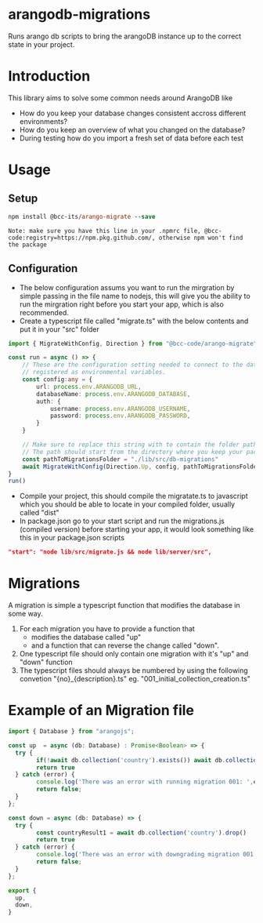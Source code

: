 # arangodb-migrations
Runs arango db scripts to bring the arangoDB instance up to the correct state in your project.

# Introduction
This library aims to solve some common needs around ArangoDB like 
- How do you keep your database changes consistent accross different environments?
- How do you keep an overview of what you changed on the database?
- During testing how do you import a fresh set of data before each test

# Usage
## Setup
```ps
npm install @bcc-its/arango-migrate --save
```
`Note: make sure you have this line in your .npmrc file, @bcc-code:registry=https://npm.pkg.github.com/, otherwise npm won't find the package`

## Configuration
- The below configuration assums you want to run the mirgration by simple passing in the file name to nodejs, this will give you the ability to run the mirgration right before you start your app, which is also recommended.
- Create a typescript file called "migrate.ts" with the below contents and put it in your "src" folder
``` typescript
import { MigrateWithConfig, Direction } from "@bcc-code/arango-migrate"

const run = async () => {
    // These are the configuration setting needed to connect to the database, make sure you have these in 
    // registered as environmental variables.
    const config:any = {
        url: process.env.ARANGODB_URL,
        databaseName: process.env.ARANGODB_DATABASE,
        auth: {
            username: process.env.ARANGODB_USERNAME,
            password: process.env.ARANGODB_PASSWORD,
        }
    }

    // Make sure to replace this string with to contain the folder path where you keep your migrations
    // The path should start from the directory where you keep your package.json file
    const pathToMigrationsFolder = "./lib/src/db-migrations"
    await MigrateWithConfig(Direction.Up, config, pathToMigrationsFolder);    
}
run()
```
- Compile your project, this should compile the migratate.ts to javascript which you should be able to locate in your compiled folder, usually called "dist"
- In package.json go to your start script and run the migrations.js (compiled version) before starting your app, it would look something like this in your package.json scripts
```json
"start": "node lib/src/migrate.js && node lib/server/src",
```
# Migrations
A migration is simple a typescript function that modifies the database in some way. 
1. For each migration you have to provide a function that
    - modifies the database called "up" 
    - and a function that can reverse the change called "down".
2. One typescript file should only contain one migration with it's "up" and "down" function
3. The typescript files should always be numbered by using the following convetion "{no}_{description}.ts" eg. "001_initial_collection_creation.ts" 
# Example of an Migration file
``` typescript
import { Database } from "arangojs";

const up  = async (db: Database) : Promise<Boolean> => {
  try {    
        if(!await db.collection('country').exists()) await db.collection('person').create()
        return true
  } catch (error) {
        console.log('There was an error with running migration 001: ',error)
        return false;
  }
};

const down = async (db: Database) => {
  try {      
        const countryResult1 = await db.collection('country').drop()      
        return true
  } catch (error) {
        console.log('There was an error with downgrading migration 001: ',error)
        return false;
  }
};

export {
  up,
  down,
}
```



